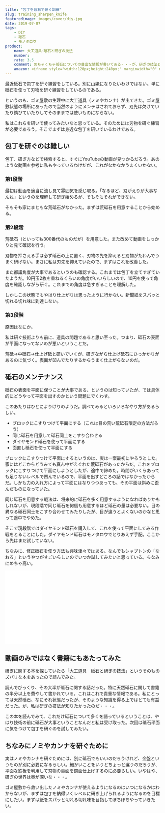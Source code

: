 ```yaml
---
title: "包丁を砥石で研ぐ訓練"
slug: training_sharpen_knife
featuredimage: images/cover/diy.jpg
date: 2019-07-07
tags:
    - DIY
    - 砥石
    - モノタロウ
product:
    name: 大工道具･砥石と研ぎの技法
    number: 
    rate: 3.5
    comment: めちゃくちゃ砥石についての豊富な情報が書いてある・・・が、研ぎの技法どこいった？
    amazon: <iframe style="width:120px;height:240px;" marginwidth="0" marginheight="0" scrolling="no" frameborder="0" src="//rcm-fe.amazon-adsystem.com/e/cm?lt1=_blank&bc1=000000&IS2=1&bg1=FFFFFF&fc1=000000&lc1=0000FF&t=illusionspace-22&o=9&p=8&l=as4&m=amazon&f=ifr&ref=as_ss_li_til&asins=441681173X&linkId=f1a087eabb20e8615658e2a645c758c9"></iframe>
---
```


最近砥石で包丁を研ぐ練習をしている。別に山姥になりたいわけではない。単に砥石を使って刃物を研ぐ練習をしているのである。

というのも、ゴミ屋敷の生理中に大工道具（ノミやカンナ）が出てきた。ゴミ屋敷状態の場所にあったので当然のようにメンテはされておらず、刃先は欠けていたり錆びていたりしてそのままでは使いものにならない。

私はこれらを研いで使ってみたいなと思っている。そのためには刃物を研ぐ練習が必要であろう。そこでまずは身近な包丁を研いでいるわけである。

<!--more-->

## 包丁を研ぐのは難しい

包丁、研ぎ方などで検索すると、すぐにYouTubeの動画が見つかるだろう。あのような動画を参考に私もやっているわけだが、これがなかなかうまくいかない。

### 第1段階

最初は動画を適当に流し見て雰囲気を感じ取る。「なるほど、刃がえりが大事なんね」というのを理解して研ぎ始めるが、そもそもそれができない。

そもそも家にまともな荒砥石がなかった。まずは荒砥石を用意することから始める。

### 第2段階

荒砥石（といっても300番代のものだが）を用意した。また改めて動画をしっかりと見て確認を行う。

刃物を押さえる手は必ず砥石の上に置く、刃物の先を抑えると刃物がたわんでうまく研げない。まさに私は刃先を抑えていたので、まずはこれを改善した。

また都議角度が大事であるというのも確認する。これまでは包丁を立てすぎていたようだ。10円玉2枚を重ねるくらいの角度がいいらしいので、10円を使って角度を確認しながら研ぐ。これまでの角度は急すぎることを理解した。

しかしこの状態でもやはり仕上がりは思ったように行かない。新聞紙をスパッと切れる切れ味に到達しない。

### 第3段階

原因はなにか。

私は研ぐ技術よりも前に、道具の問題であると思い至った。つまり、砥石の表面が平面になってないのが悪いということだ。

荒砥→中砥石→仕上げ砥と研いでいくが、研ぎながら仕上げ砥石にひっかかりがあるのに気づく。表面が凹んでたりするからうまく仕上がらないのだ。

## 砥石のメンテナンス

砥石の表面を平面に保つことが大事である、というのは知っていたが、では具体的にどうやって平面を出すのかという問題にでくわす。

このあたりはひとによりけりのようだ。調べてみるといろいろなやり方があるらしい。

- ブロックにこすりつけて平面にする（これは目の荒い荒砥石限定の方法だろう）
- 同じ砥石を用意して砥石同士をこすり合わせる
- ダイヤモンド砥石を使って平面にする
- 面直し砥石を使って平面にする

ブロックにこすりつけて平面にするというのは、実は一案最初にやろうとした。家にはどこからどうみても真ん中がえぐれた荒砥石があったからだ。これをブロックにこすりつけて平面にしようとしたが、途中で諦めた。時間がいくらあっても足りないレベルで凹んでいるので、平面を出すどころの話ではなかったからだ。しかも力の入れ方によって平面にはなりつつあっても、その平面は斜めに歪んだものになっていた。

同じ砥石を用意する戦法は、将来的に砥石を多く用意するようになればありかもしれないが、現段階で同じ砥石を何個も用意するほど砥石の量は必要ない。目の異なる砥石同士をこすり合わせてみたりしたが、目が違うとよくないのかなと思って途中でやめた。

そこで現段階ではダイヤモンド砥石を購入して、これを使って平面にしてみる作戦をとることにした。ダイヤモンド砥石はモノタロウでとりあえず手配。ここから先はまだ試していない。

ちなみに、修正砥石を使う方法も興味津々ではある。なんでもシャプトンの「なおる」というやつがすごいらしいのでいつか試してみたいと思っている。ちなみにめちゃ高い。

<iframe style="width:120px;height:240px;" marginwidth="0" marginheight="0" scrolling="no" frameborder="0" src="//rcm-fe.amazon-adsystem.com/e/cm?lt1=_blank&bc1=000000&IS2=1&bg1=FFFFFF&fc1=000000&lc1=0000FF&t=illusionspace-22&o=9&p=8&l=as4&m=amazon&f=ifr&ref=as_ss_li_til&asins=B01AMY63PE&linkId=b4598f54774b6231b5241d3ec64115fa"></iframe>

## 動画のみではなく書籍にもあたってみた

研ぎに関する本を探していたら「大工道具　砥石と研ぎの技法」というそのものズバリな本をあったので読んでみた。

読んでびっくり、その大半が砥石に関する話だった。特に天然砥石に関して書籍の半分以上を費やして書かれている。これはこれで貴重な情報である。私にとっては天然砥石、なにそれ状態だったが、そのような知識を得る上ではとても有益だった。が、私は研ぎの技法が知りたかったのだ・・・。

この本を読んでみて、これだけ砥石について多くを語っているということは、やはり技術の前に砥石が大事ということなんだと私は受け取った。次回は砥石平面に気をつけて包丁を研ぐのを試してみたい。

## ちなみにノミやカンナを研ぐために

実はノミやカンナを研ぐためには、別に砥石でもいいのだろうけれど、金盤というものが別に必要になるらしい。細かいことをいうとちょっと違うのだろうが、平面な鉄板を利用して刃物の裏面を鏡面仕上げするのに必要らしい。いやはや、研ぎの世界は奥が深いな・・・。

ゴミ屋敷から救い出したノミやカンナが使えるようになるのはいつになるかはわからないが、まずは包丁を納得いくレベルに研ぎ上げられるようになるのを目標にしたい。まずは紙をスパッと切れる切れ味を目指してぼちぼちやっていきたい。
